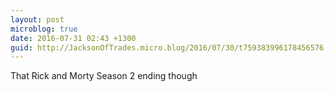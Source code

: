 ```yaml
---
layout: post
microblog: true
date: 2016-07-31 02:43 +1300
guid: http://JacksonOfTrades.micro.blog/2016/07/30/t759383996178456576.html
---
```

That Rick and Morty Season 2 ending though
